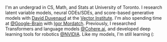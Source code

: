 I'm an undergrad in CS, Math, and Stats at University of Toronto. I research latent variable models, neural ODEs/SDEs, and score-based generative models with [David Duvenaud](https://www.cs.toronto.edu/~duvenaud/) at the [Vector Institute](https://vectorinstitute.ai/). I'm also spending time at [@Google-Brain](https://ai.google/) with [Igor Mordatch](https://twitter.com/IMordatch). Previously, I researched Transformers and language models [@Cohere.ai](https://cohere.ai), and developed deep learning tools for robotics [@NVIDIA](https://www.nvidia.com/en-us/design-visualization/omniverse/). Like my models, I'm still learning (:
